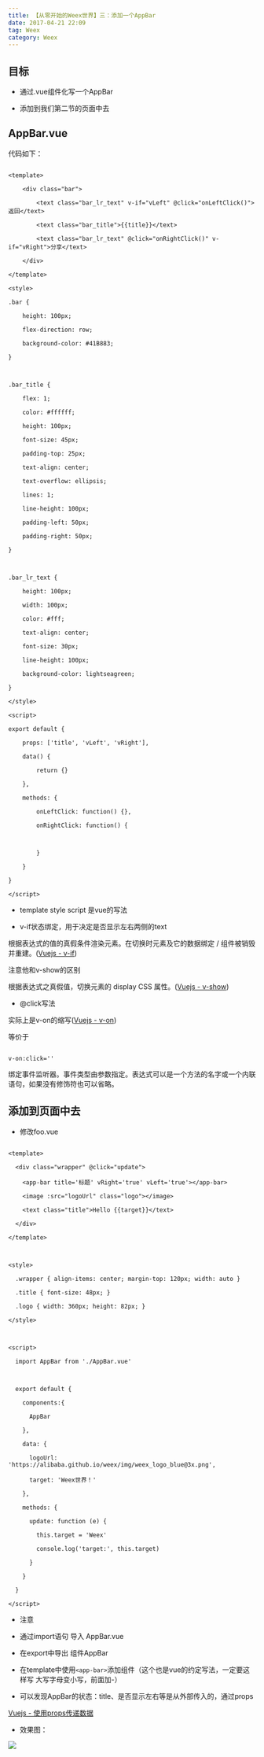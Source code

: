 ```yaml
---
title: 【从零开始的Weex世界】三：添加一个AppBar
date: 2017-04-21 22:09
tag: Weex
category: Weex
---
```


## 目标

* 通过.vue组件化写一个AppBar

* 添加到我们第二节的页面中去

<!-- more -->

## AppBar.vue

代码如下：

```

<template>

    <div class="bar">

        <text class="bar_lr_text" v-if="vLeft" @click="onLeftClick()">返回</text>

        <text class="bar_title">{{title}}</text>

        <text class="bar_lr_text" @click="onRightClick()" v-if="vRight">分享</text>

    </div>

</template>

<style>

.bar {

    height: 100px;

    flex-direction: row;

    background-color: #41B883;

}



.bar_title {

    flex: 1;

    color: #ffffff;

    height: 100px;

    font-size: 45px;

    padding-top: 25px;

    text-align: center;

    text-overflow: ellipsis;

    lines: 1;

    line-height: 100px;

    padding-left: 50px;

    padding-right: 50px;

}



.bar_lr_text {

    height: 100px;

    width: 100px;

    color: #fff;

    text-align: center;

    font-size: 30px;

    line-height: 100px;

    background-color: lightseagreen;

}

</style>

<script>

export default {

    props: ['title', 'vLeft', 'vRight'],

    data() {

        return {}

    },

    methods: {

        onLeftClick: function() {},

        onRightClick: function() {



        }

    }

}

</script>

```

* template style script 是vue的写法

* v-if状态绑定，用于决定是否显示左右两侧的text

根据表达式的值的真假条件渲染元素。在切换时元素及它的数据绑定 / 组件被销毁并重建。([Vuejs - v-if](https://cn.vuejs.org/v2/api/#v-if))

注意他和v-show的区别

根据表达式之真假值，切换元素的 display CSS 属性。([Vuejs - v-show](https://cn.vuejs.org/v2/api/#v-show))

* @click写法

实际上是v-on的缩写([Vuejs - v-on](https://cn.vuejs.org/v2/api/#v-on))

等价于

```

v-on:click=''

```

绑定事件监听器。事件类型由参数指定。表达式可以是一个方法的名字或一个内联语句，如果没有修饰符也可以省略。



## 添加到页面中去

* 修改foo.vue

```

<template>

  <div class="wrapper" @click="update">

    <app-bar title='标题' vRight='true' vLeft='true'></app-bar>

    <image :src="logoUrl" class="logo"></image>

    <text class="title">Hello {{target}}</text>

  </div>

</template>



<style>

  .wrapper { align-items: center; margin-top: 120px; width: auto }

  .title { font-size: 48px; }

  .logo { width: 360px; height: 82px; }

</style>



<script>

  import AppBar from './AppBar.vue'



  export default {

    components:{

      AppBar

    },

    data: {

      logoUrl: 'https://alibaba.github.io/weex/img/weex_logo_blue@3x.png',

      target: 'Weex世界！'

    },

    methods: {

      update: function (e) {

        this.target = 'Weex'

        console.log('target:', this.target)

      }

    }

  }

</script>

```

* 注意

 * 通过import语句 导入 AppBar.vue

 * 在export中导出 组件AppBar

 * 在template中使用`<app-bar>`添加组件（这个也是vue的约定写法，一定要这样写 大写字母变小写，前面加-）

 * 可以发现AppBar的状态：title、是否显示左右等是从外部传入的，通过props

[Vuejs - 使用props传递数据](https://cn.vuejs.org/v2/guide/components.html#使用-Prop-传递数据)

* 效果图：

![](http://ww1.sinaimg.cn/large/7cbc163dgy1feunc9bcs0j20900h3jrs.jpg)